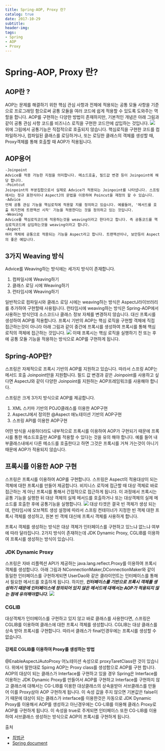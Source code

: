 ```yaml
---
title: Spring-AOP, Proxy 란?
catalog: true
date: 2017-10-29
subtitle:
header-img:
tags:
- Spring
- AOP
- Proxy
---
```



# Spring-AOP, Proxy 란?

## AOP란 ?<br>

AOP는 문제를 해결하기 위한 핵심 관심 사항과 전체에 적용되는 공통 모듈 사항을 기준으로 프로그래밍 함으로써 공통 모듈을 여러 코드에 쉽게 적용할 수 있도록 도와주는 역할을 합니다. AOP를 구현하는 다양한 방법이 존재하지만, 기본적인 개념은 아래 그림과 같이 공통 관심 사항 코드를 비즈니스 로직을 구현한 코드안에 삽입하는 것입니다.
![](https://i.imgur.com/a0AFbrG.png)
위에 그림에서 공통기능은 직접적으로 호출되지 않습니다. 핵심로직을 구현한 코드를 컴파일하거나, 컴파일된 클래스를 로딩하거나, 또는 로딩한 클래스의 객체를 생성할 때, Proxy객체를 통해 호출할 때 AOP가 적용됩니다.

## AOP용어

```
-Joinpoint
Advice를 적용 가능한 지점을 의미합니다. 메소드호출, 필드값 변경 등이 Joinpoint에 해당 합니다.
-Pointcut
Joinpoint의 부분집합으로서 실제로 Advice가 적용되는 Joinpoint를 나타냅니다. 스프링에서는 정규 표현식이나 AspectJ의 문법을 이용하여 Poincut을 재정의 할 수 있습니다.
-Advice
언제 공통 관심 기능을 핵심로직에 적용할 지를 정의하고 있습니다. 예를들어, '메서드를 호출 하기전에 트랜잭션 시작' 기능을 적용한다는 것을 정의하고 있는 것입니다.
-Weaving
Advice를 핵심로직코드에 적용하는것을 weaving이라고 한다라고 합니다. 즉 공통코드를 핵심로직코드에 삽입하는것을 weaving이라고 합니다.
-Aspect
여러 객체에 공통으로 적용되는 기능을 Aspect라고 합니다. 트랜잭션이나, 보안등이 Aspect의 좋은 예입니다.
```

## 3가지 Weaving 방식
Advice를 Weaving하는 방식에는 세가지 방식이 존재합니다.

1. 컴파일시에 Weaving하기
2. 클래스 로딩 시에 Weaving하기
3. 런타임시에 Weaving하기

일반적으로 컴파일시와 클래스 로딩 시에는 weaving하는 방식은 AspectJ라이브러리를 추가하여 구현할때 사용됩니다. 런타임시에 weaving하는 방식은 Spring-AOP에서 사용하는 방식인데 소스코드나 클래스 정보 자체를 변경하지 않습니다. 대신 프록시를 생성하여 AOP를 적용합니다. 프록시 기반의 AOP는 핵심 로직을 구현할 객체에 직접 접근하는것이 아니라 아래 그림과 같이 중간에 프록시를 생성하여 프록시를 통해 핵심 로직의 객체에 접근하는 것입니다.
![](https://i.imgur.com/bFfetFM.jpg)
이때 프록시는 핵심 로직을 실행하기 전 또는 후에 공통 모듈 기능을 적용하는 방식으로 AOP를 구현하게 됩니다.

## Spring-AOP란?
스프링은 자체적으로 프록시 기반의 AOP를 지원하고 있습니다. 따라서 스프링 AOP는 메서드 호출 Joinpoint만을 지원합니다. 필드 값 변경과 같은 Joinpoint를 사용하고 싶다면 AspectJ와 같이 다양한 Joinpoint를 지원하는 AOP프레임워크를 사용해야 합니다.

스프링은 크게 3가지 방식으로 AOP를 제공합니다.

1. XML 스키마 기반의 POJO클래스를 이용한 AOP구현
2. AspectJ에서 정의한 @Aspect 애노테이션 기반의 AOP구현
3. 스프링 API를 이용한 AOP구현

어떤 방식을 사용하더라도 내부적으로 프록시를 이용하여 AOP가 구현되기 때문에 프록시를 통한 메소드호출만 AOP를 적용할 수 있다는 것을 유의 해야 합니다. 예를 들어 내부클래스내에서 다른 메소드를 호출한다고 하면 그것은 프록시를 거쳐 가는것이 아니기 때문에 AOP가 적용되지 않습니다.

## 프록시를 이용한 AOP 구현
스프링은 프록시를 이용하여 AOP를 구현합니다. 스프링은 Aspect의 적용대상이 되는 객체에 대한 프록시를 만들어 제공합니다. 비지니스 로직에 접근할 때 대상 객체로 바로 접근하는 게 아닌 프록시를 통해서 간접적으로 접근하게 됩니다. 이 과정에서 프록시는 공통 기능을 실행한 뒤 대상 객체의 실제 메서드를 호출하거나 또는 대상객체의 실제 메소드를 호출한 후에 공통기능을 실행합니다.
![](https://i.imgur.com/63YMS1o.png)
대상 타겟은 결국 빈 객체가 생성 되는데, 런타임시에 오브젝트 생성 설정에 따라서 스프링 컨테이너가 지정한 빈 객체 대한 프록시 객체를 생성하고, 원본 빈 객체 대신에 프록시 객체를 사용하게 합니다.

프록시 객체를 생성하는 방식은 대상 객체가 인터페이스를 구현하고 있느냐 없느냐 여부에 따라 달라집니다. 2가지 방식이 존재하는데 JDK Dynamic Proxy, CGLIB를 이용하여 프록시를 생성하는 방식이 있습니다.

### JDK Dynamic Proxy
스프링은 자바 리플렉션 API가 제공하는 java.lang.reflect.Proxy를 이용하여 프록시 객체를 생성합니다. 아래 그림과 NConnectionMaker,DConnectionMaker와 같이 동일한 인터페이스를 구현하게되면 UserDao와 같은 클라이언트는 인터페이스를 통해서 필요한 메서드를 호출하게 됩니다. 하지만, ***인터페이스를 기반으로 프록시 객체를 생성하기 때문에 인터페이스에 정의되어 있지 않은 메서드에 대해서는 AOP가 적용되지 않는 점에 유의해야합니다.***
![](https://i.imgur.com/gX6THnw.png)

### CGLIB
대상객체가 인터페이스를 구현하고 있지 않고 바로 클래스를 사용한다면, 스프링은 CGLIB를 이용하여 클래스에 대한 프록시 객체를 생성합니다. CGLIB는 대상 클래스를 상속 받아 프록시를 구현합니다. 따라서 클래스가 final인경우에는 프록시를 생성할 수 없습니다.

#### 강제로 CGLIB를 이용하여 Proxy를 생성하는 방법

@EnableAspectJAutoProxy 어노테이션 속성으로 proxyTaretClass란 것이 있습니다. 위에서 말한대로 Spirng AOP는 Proxy class를 생성함으로 AOP를 구현 합니다. AOP의 대상이 되는 클래스가 Interface를 구현하고 있을 경우 Spring은 Interface를 이용하는 JDK Dynamic Proxy를 만들어서 AOP를 구현하고 Interface를 구현하지 않고 클래스에 대해서는 CG-LIB를 이용한 대상클래스의 상속을받아 서브클래스를 만들어 이를 Proxy삼아 AOP 구현하게 됩니다. 이 속성 값을 주지 않으면 기본값은 false이기 때문에 대상이 되는 클래스가 interface를 이용한것은 자동으로 JDK Dynamic Proxy를 이용해서 AOP를 생성하고 아닌경우에는 CG-LIB를 이용해 클래스  Proxy로 AOP를 구현하게 됩니다. 이 속성을 true로 주게되면 인터페이스 또한 CG-LIB를 이용하여 서브클래스 생성하는 방식으로 AOP의 프록시를 구현하게 됩니다.


출처 <br>
* [최범균](http://book.naver.com/bookdb/book_detail.nhn?bid=7918153) <br>
* [Spring document](https://docs.spring.io/spring/docs/4.2.x/spring-framework-reference/html/transaction.html)<br>
